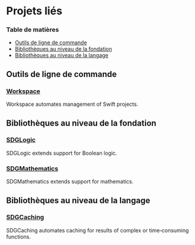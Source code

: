 <!--
 🇫🇷FR Projets liés.md

 This source file is part of the SDGCaching open source project.
 https://sdggiesbrecht.github.io/SDGCaching/macOS

 Copyright ©2017 Jeremy David Giesbrecht and the SDGCaching project contributors.

 Soli Deo gloria.

 Licensed under the Apache Licence, Version 2.0.
 See http://www.apache.org/licenses/LICENSE-2.0 for licence information.
 -->

# Projets liés

### Table de matières

- [Outils de ligne de commande](#Outils‐de‐ligne‐de‐commande)
- [Bibliothèques au niveau de la fondation](#Bibliothèques‐au‐niveau‐de‐la‐fondation)
- [Bibliothèques au niveau de la langage](#Bibliothèques‐au‐niveau‐de‐la‐langage)

## <a name="Outils‐de‐ligne‐de‐commande">Outils de ligne de commande</a>

### [Workspace](https://github.com/SDGGiesbrecht/Workspace#workspace)

Workspace automates management of Swift projects.

## <a name="Bibliothèques‐au‐niveau‐de‐la‐fondation">Bibliothèques au niveau de la fondation</a>

### [SDGLogic](https://sdggiesbrecht.github.io/SDGLogic/macOS)

SDGLogic extends support for Boolean logic.

### [SDGMathematics](https://sdggiesbrecht.github.io/SDGMathematics/macOS)

SDGMathematics extends support for mathematics.

## <a name="Bibliothèques‐au‐niveau‐de‐la‐langage">Bibliothèques au niveau de la langage</a>

### [SDGCaching](https://sdggiesbrecht.github.io/SDGCaching/macOS)

SDGCaching automates caching for results of complex or time‐consuming functions.
